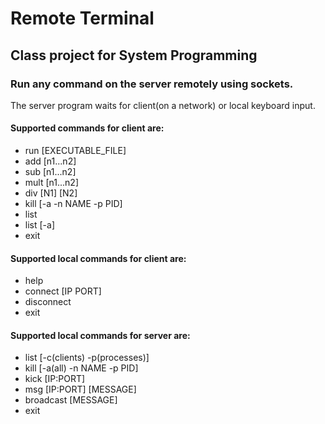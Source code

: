 # Remote Terminal
## Class project for System Programming
### Run any command on the server remotely using sockets.
The server program waits for client(on a network) or local keyboard input.
#### Supported commands for client are:
- run [EXECUTABLE_FILE]
- add [n1...n2]
- sub [n1...n2]
- mult [n1...n2]
- div [N1] [N2]
- kill [-a -n NAME -p PID]
- list
- list [-a]
- exit

#### Supported local commands for client are:
- help
- connect [IP PORT]
- disconnect
- exit

#### Supported local commands for server are:
- list [-c(clients) -p(processes)]
- kill [-a(all) -n NAME -p PID]
- kick [IP:PORT]
- msg [IP:PORT] [MESSAGE]
- broadcast [MESSAGE]
- exit
